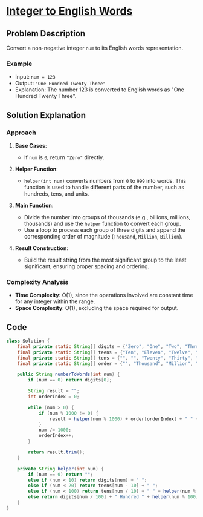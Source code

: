 # [Integer to English Words](https://leetcode.com/problems/integer-to-english-words/description/?envType=daily-question&envId=2024-08-07)

## Problem Description
Convert a non-negative integer `num` to its English words representation.

### Example
- Input: `num = 123`
- Output: `"One Hundred Twenty Three"`
- Explanation: The number 123 is converted to English words as "One Hundred Twenty Three".

## Solution Explanation

### Approach
1. **Base Cases**:
   - If `num` is `0`, return `"Zero"` directly.

2. **Helper Function**:
   - `helper(int num)` converts numbers from `0` to `999` into words. This function is used to handle different parts of the number, such as hundreds, tens, and units.

3. **Main Function**:
   - Divide the number into groups of thousands (e.g., billions, millions, thousands) and use the `helper` function to convert each group.
   - Use a loop to process each group of three digits and append the corresponding order of magnitude (`Thousand`, `Million`, `Billion`).

4. **Result Construction**:
   - Build the result string from the most significant group to the least significant, ensuring proper spacing and ordering.

### Complexity Analysis
- **Time Complexity**: O(1), since the operations involved are constant time for any integer within the range.
- **Space Complexity**: O(1), excluding the space required for output.

## Code
```java
class Solution {
    final private static String[] digits = {"Zero", "One", "Two", "Three", "Four", "Five", "Six", "Seven", "Eight", "Nine"};
    final private static String[] teens = {"Ten", "Eleven", "Twelve", "Thirteen", "Fourteen", "Fifteen", "Sixteen", "Seventeen", "Eighteen", "Nineteen"};
    final private static String[] tens = {"", "", "Twenty", "Thirty", "Forty", "Fifty", "Sixty", "Seventy", "Eighty", "Ninety"};
    final private static String[] order = {"", "Thousand", "Million", "Billion"};

    public String numberToWords(int num) {
        if (num == 0) return digits[0];

        String result = "";
        int orderIndex = 0;

        while (num > 0) {
            if (num % 1000 != 0) {
                result = helper(num % 1000) + order[orderIndex] + " " + result;
            }
            num /= 1000;
            orderIndex++;
        }

        return result.trim();
    }

    private String helper(int num) {
        if (num == 0) return "";
        else if (num < 10) return digits[num] + " ";
        else if (num < 20) return teens[num - 10] + " ";
        else if (num < 100) return tens[num / 10] + " " + helper(num % 10);
        else return digits[num / 100] + " Hundred " + helper(num % 100);
    }
}
